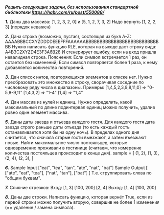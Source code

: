 ***Решить следующие задачи, без использования стандартной библиотеки
https://habr.com/ru/post/550088/***

***1.*** Даны два массива: [1, 2, 3, 2, 0] и [5, 1, 2, 7, 3, 2]
Надо вернуть [1, 2, 2, 3] (порядок неважен)

***2.*** Дана строка (возможно, пустая), состоящая из букв A-Z: AAAABBBCCXYZDDDDEEEFFFAAAAAABBBBBBBBBBBBBBBBBBBBBBBBBBBB
Нужно написать функцию RLE, которая на выходе даст строку вида: A4B3C2XYZD4E3F3A6B28
И сгенерирует ошибку, если на вход пришла невалидная строка.
Пояснения: Если символ встречается 1 раз, он остается без изменений; Если символ повторяется более 1 раза, к нему добавляется количество повторений.

***3.*** Дан список интов, повторяющихся элементов в списке нет. Нужно преобразовать это множество в строку, сворачивая соседние по числовому ряду числа в диапазоны. Примеры:
[1,4,5,2,3,9,8,11,0] => "0-5,8-9,11"
[1,4,3,2] => "1-4"
[1,4] => "1,4"

***4.*** Дан массив из нулей и единиц. Нужно определить, какой максимальный по длине подинтервал единиц можно получить, удалив ровно один элемент массива.

***5.*** Даны даты заезда и отъезда каждого гостя. Для каждого гостя дата заезда строго раньше даты отъезда (то есть каждый гость останавливается хотя бы на одну ночь). В пределах одного дня считается, что сначала старые гости выезжают, а затем въезжают новые. Найти максимальное число постояльцев, которые одновременно проживали в гостинице (считаем, что измерение количества постояльцев происходит в конце дня).
sample = [ (1, 2), (1, 3), (2, 4), (2, 3), ]

***6.*** Sample Input ["eat", "tea", "tan", "ate", "nat", "bat"]
Sample Output [ ["ate", "eat", "tea"], ["nat", "tan"], ["bat"] ]
Т.е. сгруппировать слова по "общим буквам".

***7.*** Слияние отрезков:
Вход: [1, 3] [100, 200] [2, 4]
Выход: [1, 4] [100, 200]

***8.*** Даны две строки.
Написать функцию, которая вернёт True, если из первой строки можно получить вторую, совершив не более 1 изменения (== удаление / замена символа).
